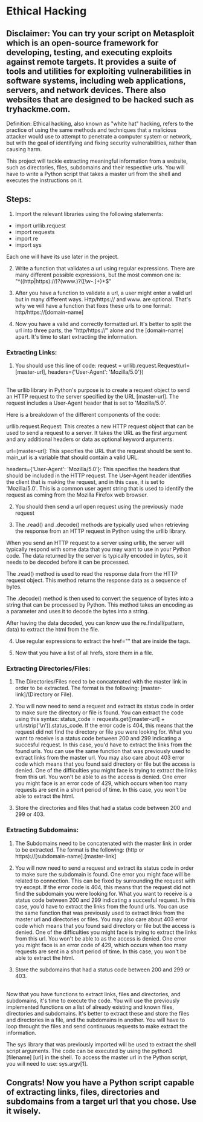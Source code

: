 # Ethical Hacking
## Disclaimer:  You can try your script on Metasploit which is an open-source framework for developing, testing, and executing exploits against remote targets. It provides a suite of tools and utilities for exploiting vulnerabilities in software systems, including web applications, servers, and network devices. There also websites that are designed to be hacked such as tryhackme.com.
Definition: Ethical hacking, also known as "white hat" hacking, refers to the practice of using the same methods and techniques that a malicious attacker would use to attempt to penetrate a computer system or network, but with the goal of identifying and fixing security vulnerabilities, rather than causing harm.

This project will tackle extracting meaningful information from a website, such as directories, files, subdomains and their respective urls. You will have to write a Python script that takes a master url from the shell and executes the instructions on it.

## Steps:
1. Import the relevant libraries using the following statements: 
- import urllib.request
- import requests
- import re
- import sys

Each one will have its use later in the project.

2. Write a function that validates a url using regular expressions. There are many different possible expressions, but the most common one is:
"^((http|https):\/\/)?(www\.)?([\w\-\.]+)+$"

3. After you have a function to validate a url, a user might enter a valid url but in many different ways. Http/https:// and www. are optional. That's why we will have a function that fixes these urls to one format: http/https://[domain-name]

4. Now you have a valid and correctly formatted url. It's better to split the url into three parts, the "http/https://" alone and the [domain-name] apart. It's time to start extracting the information.

### Extracting Links:

1. You should use this line of code: request = urllib.request.Request(url=[master-url], headers={'User-Agent': 'Mozilla/5.0'}) 
<br>
The urllib library in Python's purpose is to create a request object to send an HTTP request to the server specified by the URL [master-url]. The request includes a User-Agent header that is set to 'Mozilla/5.0'.

Here is a breakdown of the different components of the code:

urllib.request.Request: This creates a new HTTP request object that can be used to send a request to a server. It takes the URL as the first argument and any additional headers or data as optional keyword arguments.

url=[master-url]: This specifies the URL that the request should be sent to. main_url is a variable that should contain a valid URL.

headers={'User-Agent': 'Mozilla/5.0'}: This specifies the headers that should be included in the HTTP request. The User-Agent header identifies the client that is making the request, and in this case, it is set to 'Mozilla/5.0'. This is a common user agent string that is used to identify the request as coming from the Mozilla Firefox web browser.

2. You should then send a url open request using the previously made request

3. The .read() and .decode() methods are typically used when retrieving the response from an HTTP request in Python using the urllib library.

When you send an HTTP request to a server using urllib, the server will typically respond with some data that you may want to use in your Python code. The data returned by the server is typically encoded in bytes, so it needs to be decoded before it can be processed.

The .read() method is used to read the response data from the HTTP request object. This method returns the response data as a sequence of bytes.

The .decode() method is then used to convert the sequence of bytes into a string that can be processed by Python. This method takes an encoding as a parameter and uses it to decode the bytes into a string.

After having the data decoded, you can know use the re.findall(pattern, data) to extract the html from the file.

4. Use regular expressions to extract the href="" that are inside the <a> tags.

5. Now that you have a list of all hrefs, store them in a file.

### Extracting Directories/Files:

1. The Directories/Files need to be concatenated with the master link in order to be extracted. The format is the following: [master-link]/(Directory or File).

2. You will now need to send a request and extract its status code in order to make sure the directory or file is found. You can extract the code using this syntax: status_code = requests.get([master-url] + url.rstrip('\n')).status_code.
If the error code is 404, this means that the request did not find the directory or file you were looking for.
What you want to receive is a status code between 200 and 299 indicating a succesful request. In this case, you'd have to extract the links from the found urls. You can use the same function that was previously used to extract links from the master url.
You may also care about 403 error code which means that you found said directory or file but the access is denied. One of the difficulties you might face is trying to extract the links from this url. You won't be able to as the access is denied. 
One error you might face is an error code of 429, which occurs when too many requests are sent in a short period of time. In this case, you won't be able to extract the html.
3. Store the directories and files that had a status code between 200 and 299 or 403.

### Extracting Subdomains:

1. The Subdomains need to be concatenated with the master link in order to be extracted. The format is the following: (http or https)://[subdomain-name].[master-link]

2. You will now need to send a request and extract its status code in order to make sure the subdomain is found. One error you might face will be related to connection. This can be fixed by surrounding the request with try except.
If the error code is 404, this means that the request did not find the subdomain you were looking for.
What you want to receive is a status code between 200 and 299 indicating a succesful request. In this case, you'd have to extract the links from the found urls. You can use the same function that was previously used to extract links from the master url and directories or files.
You may also care about 403 error code which means that you found said directory or file but the access is denied. One of the difficulties you might face is trying to extract the links from this url. You won't be able to as the access is denied. 
One error you might face is an error code of 429, which occurs when too many requests are sent in a short period of time. In this case, you won't be able to extract the html.
3. Store the subdomains that had a status code between 200 and 299 or 403.
<br>
Now that you have functions to extract links, files and directories, and subdomains, it's time to execute the code. You will use the previously implemented functions on a list of already existing and known files, directories and subdomains. It's better to extract these and store the files and directories in a file, and the subdomains in another. You will have to loop throught the files and send continuous requests to make extract the information.

The sys library that was previously imported will be used to extract the shell script arguments. The code can be executed by using the python3 [filename] [url] in the shell. To access the master url in the Python script, you will need to use: sys.argv[1].

## Congrats! Now you have a Python script capable of extracting links, files, directories and subdomains from a target url that you chose. Use it wisely.
